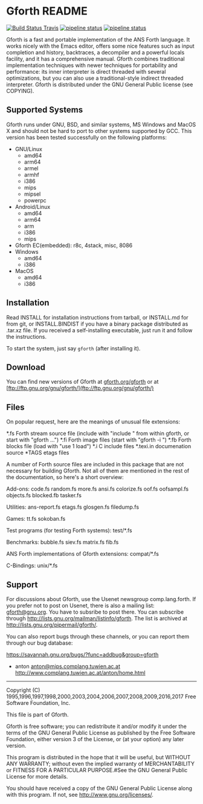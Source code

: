 # Gforth README

[![Build Status Travis](https://travis-ci.org/forthy42/gforth.png?branch=master)](https://travis-ci.org/forthy42/gforth)
[![pipeline status](https://gitlab.com/forthy42/gforth/badges/master/pipeline.svg)](https://gitlab.com/forthy42/gforth/commits/master)
[![pipeline status](https://git.net2o.de/bernd/gforth/badges/master/pipeline.svg)](https://git.net2o.de/bernd/gforth/commits/master)

Gforth is a fast and portable implementation of the ANS Forth
language. It works nicely with the Emacs editor, offers some nice
features such as input completion and history, backtraces, a
decompiler and a powerful locals facility, and it has a comprehensive
manual. Gforth combines traditional implementation techniques with
newer techniques for portability and performance: its inner
interpreter is direct threaded with several optimizations, but you can
also use a traditional-style indirect threaded interpreter.  Gforth is
distributed under the GNU General Public license (see COPYING).

## Supported Systems
Gforth runs under GNU, BSD, and similar systems, MS Windows and MacOS X
and should not be hard to port to other systems supported by GCC. This
version has been tested successfully on the following platforms:

- GNU/Linux
  - amd64
  - arm64
  - armel
  - armhf
  - i386
  - mips
  - mipsel
  - powerpc
- Android/Linux
  - amd64
  - arm64
  - arm
  - i386
  - mips
- Gforth EC(embedded): r8c, 4stack, misc, 8086
- Windows
  - amd64
  - i386
- MacOS
  - amd64
  - i386

## Installation
Read INSTALL for installation instructions from tarball,
or INSTALL.md for from git,
or INSTALL.BINDIST if you have
a binary package distributed as .tar.xz file.
If you received a self-installing executable,
just run it and follow the instructions.

To start the system, just say `gforth` (after installing it).

## Download
You can find new versions of Gforth at 
[gforth.org/gforth](https://gforth.org/gforth)
or at
[ftp://ftp.gnu.org/gnu/gforth/](ftp://ftp.gnu.org/gnu/gforth/)

## Files
On popular request, here are the meanings of unusual file extensions:

*.fs        Forth stream source file (include with "include <file>" from within
            gforth, or start with "gforth <file1> <file2> ...")
*.fi        Forth image files (start with "gforth -i <image file>")
*.fb        Forth blocks file (load with "use <block file> 1 load")
*.i         C include files
*.texi.in   documenation source
*TAGS       etags files

A number of Forth source files are included in this package that are
not necessary for building Gforth. Not all of them are mentioned in
the rest of the documentation, so here's a short overview:

Add-ons:
code.fs random.fs more.fs ansi.fs colorize.fs
oof.fs oofsampl.fs objects.fs blocked.fb tasker.fs

Utilities:
    ans-report.fs etags.fs glosgen.fs filedump.fs

Games:
    tt.fs sokoban.fs

Test programs (for testing Forth systems):
    test/*.fs

Benchmarks:
    bubble.fs siev.fs matrix.fs fib.fs

ANS Forth implementations of Gforth extensions:
    compat/*.fs

C-Bindings:
    unix/*.fs

## Support
For discussions about Gforth, use the Usenet newsgroup
comp.lang.forth.  If you prefer not to post on Usenet, there is also a
mailing list: gforth@gnu.org.  You have to subsribe to post there.
You can subscribe through
<http://lists.gnu.org/mailman/listinfo/gforth>.  The list is archived
at <http://lists.gnu.org/pipermail/gforth/>.

You can also report bugs through these channels, or you can report
them through our bug database:

https://savannah.gnu.org/bugs/?func=addbug&group=gforth

- anton
anton@mips.complang.tuwien.ac.at
http://www.complang.tuwien.ac.at/anton/home.html
-----
Copyright (C) 1995,1996,1997,1998,2000,2003,2004,2006,2007,2008,2009,2016,2017 Free Software Foundation, Inc.

This file is part of Gforth.

Gforth is free software; you can redistribute it and/or
modify it under the terms of the GNU General Public License
as published by the Free Software Foundation, either version 3
of the License, or (at your option) any later version.

This program is distributed in the hope that it will be useful,
but WITHOUT ANY WARRANTY; without even the implied warranty of
MERCHANTABILITY or FITNESS FOR A PARTICULAR PURPOSE.#See the
GNU General Public License for more details.

You should have received a copy of the GNU General Public License
along with this program. If not, see http://www.gnu.org/licenses/.
